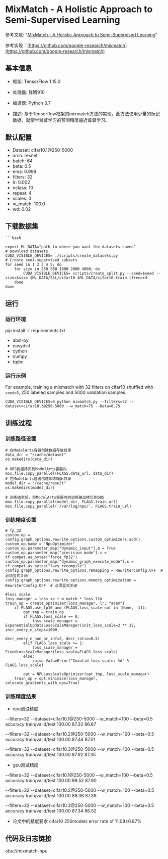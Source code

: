 # MixMatch - A Holistic Approach to Semi-Supervised Learning

参考文献: "[MixMatch - A Holistic Approach to Semi-Supervised Learning](https://arxiv.org/abs/1905.02249)" 

参考实现：[https://github.com/google-research/mixmatch](https://github.com/google-research/mixmatch)
## 基本信息


- 框架:  TensorFlow 1.15.0


- 处理器:  昇腾910


- 编译器:  Python 3.7


- 描述:  基于Tensorflow框架的mixmatch方法的实现，此方法仅用少量的标记数据，就使半监督学习的预测精度逼近监督学习。

## 默认配置

- Dataset: cifar10.1@250-5000
- arch: resnet
- batch: 64                         
- beta: 0.5
- ema: 0.999
- filters: 32
- lr: 0.002
- nclass: 10
- repeat: 4
- scales: 3
- w_match: 100.0
- wd: 0.02

## 下载数据集

	```bash

	export ML_DATA="path to where you want the datasets saved"
	# Download datasets
	CUDA_VISIBLE_DEVICES= ./scripts/create_datasets.py
    # Create semi-supervised subsets
    for seed in 1 2 3 4 5; do
        for size in 250 500 1000 2000 4000; do      
        	CUDA_VISIBLE_DEVICES= scripts/create_split.py --seed=$seed --size=$size $ML_DATA/SSL/cifar10 $ML_DATA/cifar10-train.tfrecord 
    	done
    done

## 运行
### 运行环境
pip install -r requirements.txt


- absl-py
- easydict
- cython
- numpy
- tqdm

### 运行示例

For example, training a mixmatch with 32 filters on cifar10 shuffled with `seed=3`, 250 labeled samples and 5000
validation samples:
	
	CUDA_VISIBLE_DEVICES=0 python mixmatch.py --filters=32 --dataset=cifar10.3@250-5000 --w_match=75 --beta=0.75


## 训练过程
### 训练路径设置

	# 在ModelArts容器创建数据存放目录
	data_dir = "/cache/dataset"
	os.makedirs(data_dir)

	# OBS数据拷贝到ModelArts容器内
	mox.file.copy_parallel(FLAGS.data_url, data_dir)
	# 在ModelArts容器创建训练输出目录
	model_dir = "/cache/result"
	os.makedirs(model_dir)

	# 训练结束后，将ModelArts容器内的训练输出拷贝到OBS
    mox.file.copy_parallel(model_dir, FLAGS.train_url)
    mox.file.copy_parallel('/var/log/npu/', FLAGS.train_url)
 

### 训练精度设置

	# fp_32
	custom_op = config.graph_options.rewrite_options.custom_optimizers.add()
	custom_op.name = "NpuOptimizer"
	custom_op.parameter_map["dynamic_input"].b = True
	custom_op.parameter_map["precision_mode"].s = tf.compat.as_bytes("force_fp32")
	custom_op.parameter_map["dynamic_graph_execute_mode"].s = tf.compat.as_bytes("lazy_recompile")
	config.graph_options.rewrite_options.remapping = RewriterConfig.OFF  # 必须显式关闭
	config.graph_options.rewrite_options.memory_optimization = RewriterConfig.OFF  # 必须显式关闭

    #loss scale
	loss_manager = loss_xe + w_match * loss_l2u
	train_op = create_optimizer(loss_manager, lr, "adam")
        if FLAGS.use_fp16 and (FLAGS.loss_scale not in [None, -1]):
            opt_tmp = train_op
            if FLAGS.loss_scale == 0:
                loss_scale_manager = ExponentialUpdateLossScaleManager(init_loss_scale=2 ** 32, incr_every_n_steps=1000,
                                                                       decr_every_n_nan_or_inf=2, decr_ratio=0.5)
            elif FLAGS.loss_scale >= 1:
                loss_scale_manager = FixedLossScaleManager(loss_scale=FLAGS.loss_scale)
            else:
                raise ValueError("Invalid loss scale: %d" % FLAGS.loss_scale)

            opt = NPULossScaleOptimizer(opt_tmp, loss_scale_manager)
        train_op = opt.minimize(loss_manager, colocate_gradients_with_ops=True)

### 训练精度结果
- npu测试精度

--filters=32 --dataset=cifar10.1@250-5000 --w_match=100 --beta=0.5 accuracy train/valid/test  100.00  87.32  86.87

--filters=32 --dataset=cifar10.2@250-5000 --w_match=100 --beta=0.5 accuracy train/valid/test  100.00  87.44  87.01

--filters=32 --dataset=cifar10.3@250-5000 --w_match=100 --beta=0.5 accuracy train/valid/test  100.00  87.92  87.35

- gpu测试精度

--filters=32 --dataset=cifar10.1@250-5000 --w_match=100 --beta=0.5 accuracy train/valid/test  100.00  88.52  87.90

--filters=32 --dataset=cifar10.2@250-5000 --w_match=100 --beta=0.5 accuracy train/valid/test  100.00  88.36  87.39

--filters=32 --dataset=cifar10.3@250-5000 --w_match=100 --beta=0.5 accuracy train/valid/test  100.00  87.34  86.52


- 论文中的精度要求
  cifar10 250models error rate of 11.08±0.87%

## 代码及日志链接

obs://mixmatch-npu